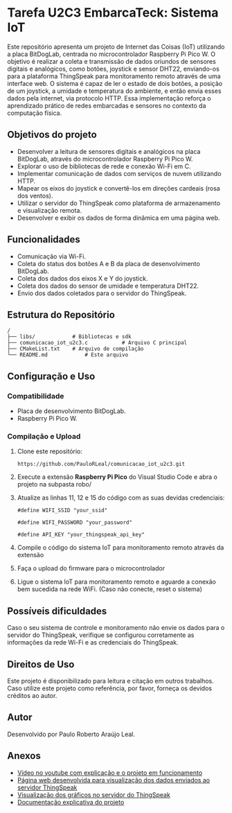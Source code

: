 # Tarefa U2C3 EmbarcaTeck: Sistema IoT

Este repositório apresenta um projeto de Internet das Coisas (IoT) utilizando a placa BitDogLab, centrada no microcontrolador Raspberry Pi Pico W. O objetivo é realizar a coleta e transmissão de dados oriundos de sensores digitais e analógicos, como botões, joystick e sensor DHT22, enviando-os para a plataforma ThingSpeak para monitoramento remoto através de uma interface web. O sistema é capaz de ler o estado de dois botões, a posição de um joystick, a umidade e temperatura do ambiente, e então envia esses dados pela internet, via protocolo HTTP. Essa implementação reforça o aprendizado prático de redes embarcadas e sensores no contexto da computação física.

## Objetivos do projeto

- Desenvolver a leitura de sensores digitais e analógicos na placa BitDogLab, através do microcontrolador Raspberry Pi Pico W.
- Explorar o uso de bibliotecas de rede e conexão Wi-Fi em C.
- Implementar comunicação de dados com serviços de nuvem utilizando HTTP.
- Mapear os eixos do joystick e convertê-los em direções cardeais (rosa dos ventos).
- Utilizar o servidor do ThingSpeak como plataforma de armazenamento e visualização remota.
- Desenvolver e exibir os dados de forma dinâmica em uma página web.


## Funcionalidades

- Comunicação via Wi-Fi.
- Coleta do status dos botões A e B da placa de desenvolvimento BitDogLab.
- Coleta dos dados dos eixos X e Y do joystick.
- Coleta dos dados do sensor de umidade e temperatura DHT22.
- Envio dos dados coletados para o servidor do ThingSpeak.


## Estrutura do Repositório
```
/
├── libs/            # Bibliotecas e sdk
├── comunicacao_iot_u2c3.c           # Arquivo C principal
├── CMakeList.txt    # Arquivo de compilação
└── README.md            # Este arquivo
```

## Configuração e Uso

### Compatibilidade
- Placa de desenvolvimento BitDogLab.
- Raspberry Pi Pico W.

### Compilação e Upload
1. Clone este repositório:
   ```
   https://github.com/PauloRLeal/comunicacao_iot_u2c3.git
   ```
2. Execute a extensão **Raspberry Pi Pico** do Visual Studio Code e abra o projeto na subpasta robo/
3. Atualize as linhas 11, 12 e 15 do código com as suas devidas credenciais:
   ```
   #define WIFI_SSID "your_ssid" 
   ```

   ```
   #define WIFI_PASSWORD "your_password" 
   ```

   ```
   #define API_KEY "your_thingspeak_api_key" 
   ```

4. Compile o código do sistema IoT para monitoramento remoto através da extensão
5. Faça o upload do firmware para o microcontrolador
6. Ligue o sistema IoT para monitoramento remoto e aguarde a conexão bem sucedida na rede WiFi. (Caso não conecte, reset o sistema)


## Possíveis dificuldades
Caso o seu sistema de controle e monitoramento não envie os dados para o servidor do ThingSpeak, verifique se configurou corretamente as informações da rede Wi-Fi e as credenciais do ThingSpeak.


## Direitos de Uso
Este projeto é disponibilizado para leitura e citação em outros trabalhos. Caso utilize este projeto como referência, por favor, forneça os devidos créditos ao autor.

## Autor
Desenvolvido por Paulo Roberto Araújo Leal.

## Anexos
- [Vídeo no youtube com explicação e o projeto em funcionamento](https://youtu.be/eVDgW0HW090?si=Aiii0x1b1JSktnU9)
- [Página web desenvolvida para visualização dos dados enviados ao servidor ThingSpeak](https://v0-real-time-web-app-nu.vercel.app/)
- [Visualização dos gráficos no servidor do ThingSpeak](https://thingspeak.mathworks.com/channels/2952597)
- [Documentação explicativa do projeto](https://docs.google.com/document/d/1QmjtPQbKv75fYgCW9ZC__xgsdDB3R5dtR7qd71a4LPk/edit?usp=sharing)
